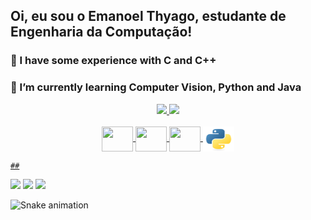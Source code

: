 ## Oi, eu sou o Emanoel Thyago, estudante de Engenharia da Computação!
### 📓 I have some experience with C and C++
### 🌱 I’m currently learning Computer Vision, Python and Java

<div align="center">
  <a href="https://github.com/Thyago23">
  <img height="180em" src="https://github-readme-stats.vercel.app/api?username=Thyago23&show_icons=true&theme=dark&include_all_commits=true&count_private=true"/>
  <img height="180em" src="https://github-readme-stats.vercel.app/api/top-langs/?username=Thyago23&layout=compact&langs_count=7&theme=dark"/>
</div>
  
  <div align="center" style="display: inline_block"><br>
  <img align="center" height="40" width="50" src="https://cdn.jsdelivr.net/gh/devicons/devicon/icons/c/c-original.svg" />
  <img align="center" height="40" width="50" src="https://cdn.jsdelivr.net/gh/devicons/devicon/icons/cplusplus/cplusplus-original.svg" />
  <img align="center" height="40" width="50" src="https://cdn.jsdelivr.net/gh/devicons/devicon/icons/java/java-original.svg" />
  <img align="center" height="40" width="50" src="https://raw.githubusercontent.com/devicons/devicon/master/icons/python/python-original.svg">
  </div> 
  
    ##
    
<div align="bottom" > 
  <a href="https://www.instagram.com/thyagosantos.s/?theme=dark" target="_blank"><img src="https://img.shields.io/badge/-Instagram-%23E4405F?style=for-the-badge&logo=instagram&logoColor=white" target="_blank"></a>
  <a href = "mailto:emanoelthyago3002@gmail.com"><img src="https://img.shields.io/badge/-Gmail-%23333?style=for-the-badge&logo=gmail&logoColor=white" target="_blank"></a>
  <a href="https://www.linkedin.com/in/thyago-santos-533410205/" target="_blank"><img src="https://img.shields.io/badge/-LinkedIn-%230077B5?style=for-the-badge&logo=linkedin&logoColor=white" target="_blank"></a> 
 
  ![Snake animation](https://github.com/rafaballerini/Thyago23/blob/output/github-contribution-grid-snake.svg)
 
</div>
